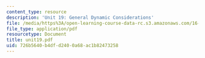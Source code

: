 ```yaml
---
content_type: resource
description: 'Unit 19: General Dynamic Considerations'
file: /media/https%3A/open-learning-course-data-rc.s3.amazonaws.com/16-20-structural-mechanics-fall-2002/726b5640b4dfd2400a68ac1b82473258_unit19.pdf
file_type: application/pdf
resourcetype: Document
title: unit19.pdf
uid: 726b5640-b4df-d240-0a68-ac1b82473258
---
```

